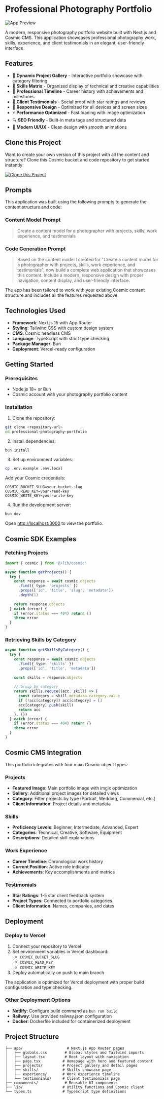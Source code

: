 # Professional Photography Portfolio

![App Preview](https://imgix.cosmicjs.com/5c61ea30-98ec-11f0-8dcc-651091f6a7c0-photo-1507003211169-0a1dd7228f2d-1758680135759.jpg?w=1200&h=300&fit=crop&auto=format,compress)

A modern, responsive photography portfolio website built with Next.js and Cosmic CMS. This application showcases professional photography work, skills, experience, and client testimonials in an elegant, user-friendly interface.

## Features

- 📸 **Dynamic Project Gallery** - Interactive portfolio showcase with category filtering
- 🎯 **Skills Matrix** - Organized display of technical and creative capabilities
- 💼 **Professional Timeline** - Career history with achievements and milestones  
- 💬 **Client Testimonials** - Social proof with star ratings and reviews
- 📱 **Responsive Design** - Optimized for all devices and screen sizes
- ⚡ **Performance Optimized** - Fast loading with image optimization
- 🔍 **SEO Friendly** - Built-in meta tags and structured data
- 🎨 **Modern UI/UX** - Clean design with smooth animations

## Clone this Project

Want to create your own version of this project with all the content and structure? Clone this Cosmic bucket and code repository to get started instantly:

[![Clone this Project](https://img.shields.io/badge/Clone%20this%20Project-29abe2?style=for-the-badge&logo=cosmic&logoColor=white)](https://app.cosmic-staging.com/projects/new?clone_bucket=68d353beeccbb9e75b24258d&clone_repository=68d35558eccbb9e75b2425b2)

## Prompts

This application was built using the following prompts to generate the content structure and code:

### Content Model Prompt

> Create a content model for a photographer with projects, skills, work experience, and testimonials

### Code Generation Prompt  

> Based on the content model I created for "Create a content model for a photographer with projects, skills, work experience, and testimonials", now build a complete web application that showcases this content. Include a modern, responsive design with proper navigation, content display, and user-friendly interface.

The app has been tailored to work with your existing Cosmic content structure and includes all the features requested above.

## Technologies Used

- **Framework**: Next.js 15 with App Router
- **Styling**: Tailwind CSS with custom design system
- **CMS**: Cosmic headless CMS
- **Language**: TypeScript with strict type checking
- **Package Manager**: Bun
- **Deployment**: Vercel-ready configuration

## Getting Started

### Prerequisites

- Node.js 18+ or Bun
- Cosmic account with your photography portfolio content

### Installation

1. Clone the repository:
```bash
git clone <repository-url>
cd professional-photography-portfolio
```

2. Install dependencies:
```bash
bun install
```

3. Set up environment variables:
```bash
cp .env.example .env.local
```

Add your Cosmic credentials:
```env
COSMIC_BUCKET_SLUG=your-bucket-slug
COSMIC_READ_KEY=your-read-key
COSMIC_WRITE_KEY=your-write-key
```

4. Run the development server:
```bash
bun dev
```

Open [http://localhost:3000](http://localhost:3000) to view the portfolio.

## Cosmic SDK Examples

### Fetching Projects
```typescript
import { cosmic } from '@/lib/cosmic'

async function getProjects() {
  try {
    const response = await cosmic.objects
      .find({ type: 'projects' })
      .props(['id', 'title', 'slug', 'metadata'])
      .depth(1)
    
    return response.objects
  } catch (error) {
    if (error.status === 404) return []
    throw error
  }
}
```

### Retrieving Skills by Category
```typescript
async function getSkillsByCategory() {
  try {
    const response = await cosmic.objects
      .find({ type: 'skills' })
      .props(['id', 'title', 'metadata'])
    
    const skills = response.objects
    
    // Group by category
    return skills.reduce((acc, skill) => {
      const category = skill.metadata.category.value
      if (!acc[category]) acc[category] = []
      acc[category].push(skill)
      return acc
    }, {})
  } catch (error) {
    if (error.status === 404) return {}
    throw error
  }
}
```

## Cosmic CMS Integration

This portfolio integrates with four main Cosmic object types:

### Projects
- **Featured Image**: Main portfolio image with imgix optimization
- **Gallery**: Additional project images for detailed views
- **Category**: Filter projects by type (Portrait, Wedding, Commercial, etc.)
- **Client Information**: Project details and metadata

### Skills  
- **Proficiency Levels**: Beginner, Intermediate, Advanced, Expert
- **Categories**: Technical, Creative, Software, Equipment
- **Descriptions**: Detailed skill explanations

### Work Experience
- **Career Timeline**: Chronological work history
- **Current Position**: Active role indicator
- **Achievements**: Key accomplishments and metrics

### Testimonials
- **Star Ratings**: 1-5 star client feedback system
- **Project Types**: Connected to portfolio categories
- **Client Information**: Names, companies, and dates

## Deployment

### Deploy to Vercel

1. Connect your repository to Vercel
2. Set environment variables in Vercel dashboard:
   - `COSMIC_BUCKET_SLUG`
   - `COSMIC_READ_KEY` 
   - `COSMIC_WRITE_KEY`
3. Deploy automatically on push to main branch

The application is optimized for Vercel deployment with proper build configuration and type checking.

### Other Deployment Options

- **Netlify**: Configure build command as `bun run build`
- **Railway**: Use provided railway.json configuration
- **Docker**: Dockerfile included for containerized deployment

## Project Structure

```
├── app/                    # Next.js App Router pages
│   ├── globals.css        # Global styles and Tailwind imports
│   ├── layout.tsx         # Root layout with navigation
│   ├── page.tsx          # Homepage with hero and featured content
│   ├── projects/         # Project gallery and detail pages
│   ├── skills/           # Skills showcase page
│   ├── experience/       # Work experience timeline
│   └── testimonials/     # Client testimonials page
├── components/            # Reusable UI components
├── lib/                  # Utility functions and Cosmic client
└── types.ts              # TypeScript type definitions
```
<!-- README_END -->